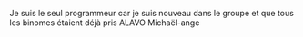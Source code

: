Je suis le seul programmeur car je suis nouveau dans le groupe et que tous les binomes étaient déjà pris
ALAVO Michaël-ange
